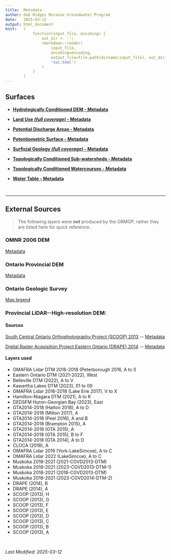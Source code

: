 ```yaml
---
title:  Metadata
author: Oak Ridges Moraine Groundwater Program
date:   2025-03-12
output: html_document
knit:   (
            function(input_file, encoding) {
                out_dir <- '';
                rmarkdown::render(
                    input_file,
                    encoding=encoding,
                    output_file=file.path(dirname(input_file), out_dir,
                    'toc.html')
                )
            }
        )
---
```




## Surfaces


- **[Hydrologically Conditioned DEM - Metadata](/metadata/surfaces/hdem.html)**

- **[Land Use _(full coverage)_ - Metadata](/metadata/surfaces/land_use.html)**

- **[Potential Discharge Areas - Metadata](/metadata/surfaces/potential_discharge.html)**

- **[Potentiometric Surface - Metadata](/metadata/surfaces/potentiometric_surface.html)**

- **[Surficial Geology _(full coverage)_ - Metadata](/metadata/surfaces/surficial_geology.html)**

- **[Topologically Conditioned Sub-watersheds - Metadata](/metadata/surfaces/topo_sws.html)**

- **[Topologically Conditioned Watercourses - Metadata](/metadata/surfaces/topo_watercourse.html)**

- **[Water Table - Metadata](/metadata/surfaces/water_table.html)**


<br>

<hr>

## External Sources

> The following layers were __*not*__ produced by the ORMGP, rather they are listed here for quick reference.

### OMNR 2006 DEM

[Metadata](/metadata/external/mnr2006dem/LIO%20MNR%20DEM%2010m%20Metadata.pdf)

### Ontario Provincial DEM

[Metadata](/metadata/external/pdem/)

### Ontario Geologic Survey

[Map legend](/metadata/external/ogs/surficial_geology_legend_p26.pdf)

### Provincial LiDAR--High-resolution DEM:

#### Sources

[South Central Ontario Orthophotography Project (SCOOP) 2013](https://geohub.lio.gov.on.ca/maps/ae8a9eb02559437b99e2ada0f276c54d/about) -- [Metadata](/metadata/external/LiDAR/SCOOP/)

[Digital Raster Acquisition Project Eastern Ontario (DRAPE) 2014](https://geohub.lio.gov.on.ca/datasets/lio::digital-raster-acquisition-project-eastern-ontario-drape-2014-1km-index/about) -- [Metadata](/metadata/external/LiDAR/DRAPE/)

#### Layers used

- OMAFRA Lidar DTM 2016-2018 (Peterborough 2016, A to I)
- Eastern Ontario DTM (2021-2022), West
- Belleville DTM (2022), A to V
- Kawartha Lakes DTM (2023), 01 to 09
- OMAFRA Lidar 2016-2018 (Lake Erie 2017), V to X
- Hamilton-Niagara DTM (2021), A to K
- DEDSFM Huron-Georgian Bay (2023), East
- GTA2014-2018 (Halton 2018), A to D
- GTA2014-2018 (Milton 2017), A
- GTA2014-2018 (Peel 2016), A and B
- GTA2014-2018 (Brampton 2015), A
- GTA2014-2018 (GTA 2015), A
- GTA2014-2018 (GTA 2015), B to F
- GTA2014-2018 (GTA 2014), A to D
- CLOCA (2018), A
- OMAFRA Lidar 2019 (York-LakeSimcoe), A to C
- OMAFRA Lidar 2022 (LakeSimcoe), A to C
- Muskoka 2018-2021 (2021-CGVD2013-DTM)
- Muskoka 2018-2021 (2023-CGVD2013-DTM-1)
- Muskoka 2018-2021 (2018-CGVD2013-DTM)
- Muskoka 2018-2021 (2023-CGVD2014-DTM-2)
- DRAPE (2014), B
- DRAPE (2014), A
- SCOOP (2013), H
- SCOOP (2013), G
- SCOOP (2013), F
- SCOOP (2013), E
- SCOOP (2013), D
- SCOOP (2013), C
- SCOOP (2013), B
- SCOOP (2013), A



<br>

*Last Modified: 2025-03-12*
